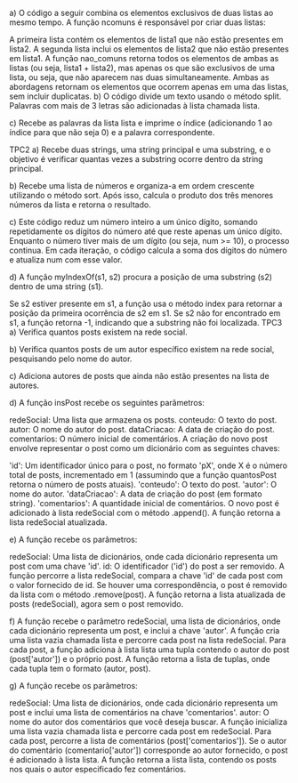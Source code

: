 
a)
O código a seguir combina os elementos exclusivos de duas listas ao mesmo tempo. A função ncomuns é responsável por criar duas listas:

A primeira lista contém os elementos de lista1 que não estão presentes em lista2.
A segunda lista inclui os elementos de lista2 que não estão presentes em lista1.
A função nao_comuns retorna todos os elementos de ambas as listas (ou seja, lista1 + lista2), mas apenas os que são exclusivos de uma lista, ou seja, que não aparecem nas duas simultaneamente.
Ambas as abordagens retornam os elementos que ocorrem apenas em uma das listas, sem incluir duplicatas.
b)
O código divide um texto usando o método split. Palavras com mais de 3 letras são adicionadas à lista chamada lista.

c)
Recebe as palavras da lista lista e imprime o índice (adicionando 1 ao índice para que não seja 0) e a palavra correspondente.

TPC2
a)
Recebe duas strings, uma string principal e uma substring, e o objetivo é verificar quantas vezes a substring ocorre dentro da string principal.

b)
Recebe uma lista de números e organiza-a em ordem crescente utilizando o método sort. Após isso, calcula o produto dos três menores números da lista e retorna o resultado.

c)
Este código reduz um número inteiro a um único dígito, somando repetidamente os dígitos do número até que reste apenas um único dígito.
Enquanto o número tiver mais de um dígito (ou seja, num >= 10), o processo continua.
Em cada iteração, o código calcula a soma dos dígitos do número e atualiza num com esse valor.

d)
A função myIndexOf(s1, s2) procura a posição de uma substring (s2) dentro de uma string (s1).

Se s2 estiver presente em s1, a função usa o método index para retornar a posição da primeira ocorrência de s2 em s1.
Se s2 não for encontrado em s1, a função retorna -1, indicando que a substring não foi localizada.
TPC3
a)
Verifica quantos posts existem na rede social.

b)
Verifica quantos posts de um autor específico existem na rede social, pesquisando pelo nome do autor.

c)
Adiciona autores de posts que ainda não estão presentes na lista de autores.

d)
A função insPost recebe os seguintes parâmetros:

redeSocial: Uma lista que armazena os posts.
conteudo: O texto do post.
autor: O nome do autor do post.
dataCriacao: A data de criação do post.
comentarios: O número inicial de comentários.
A criação do novo post envolve representar o post como um dicionário com as seguintes chaves:

'id': Um identificador único para o post, no formato 'pX', onde X é o número total de posts, incrementado em 1 (assumindo que a função quantosPost retorna o número de posts atuais).
'conteudo': O texto do post.
'autor': O nome do autor.
'dataCriacao': A data de criação do post (em formato string).
'comentarios': A quantidade inicial de comentários.
O novo post é adicionado à lista redeSocial com o método .append().
A função retorna a lista redeSocial atualizada.

e)
A função recebe os parâmetros:

redeSocial: Uma lista de dicionários, onde cada dicionário representa um post com uma chave 'id'.
id: O identificador ('id') do post a ser removido.
A função percorre a lista redeSocial, compara a chave 'id' de cada post com o valor fornecido de id. Se houver uma correspondência, o post é removido da lista com o método .remove(post).
A função retorna a lista atualizada de posts (redeSocial), agora sem o post removido.

f)
A função recebe o parâmetro redeSocial, uma lista de dicionários, onde cada dicionário representa um post, e inclui a chave 'autor'.
A função cria uma lista vazia chamada lista e percorre cada post na lista redeSocial. Para cada post, a função adiciona à lista lista uma tupla contendo o autor do post (post['autor']) e o próprio post.
A função retorna a lista de tuplas, onde cada tupla tem o formato (autor, post).

g)
A função recebe os parâmetros:

redeSocial: Uma lista de dicionários, onde cada dicionário representa um post e inclui uma lista de comentários na chave 'comentarios'.
autor: O nome do autor dos comentários que você deseja buscar.
A função inicializa uma lista vazia chamada lista e percorre cada post em redeSocial. Para cada post, percorre a lista de comentários (post['comentarios']). Se o autor do comentário (comentario['autor']) corresponde ao autor fornecido, o post é adicionado à lista lista.
A função retorna a lista lista, contendo os posts nos quais o autor especificado fez comentários.

